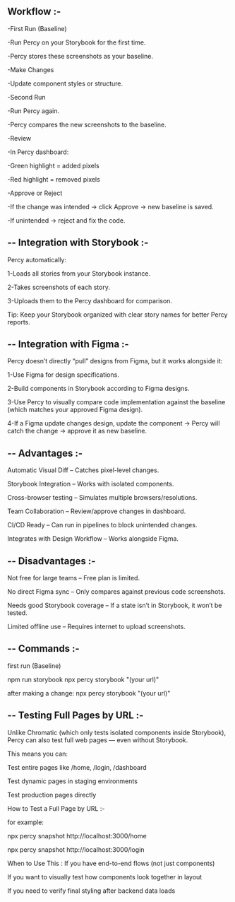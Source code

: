 Workflow :-
--

-First Run (Baseline)

-Run Percy on your Storybook for the first time.

-Percy stores these screenshots as your baseline.

-Make Changes

-Update component styles or structure.

-Second Run

-Run Percy again.

-Percy compares the new screenshots to the baseline.

-Review

-In Percy dashboard:

-Green highlight = added pixels

-Red highlight = removed pixels

-Approve or Reject

-If the change was intended → click Approve → new baseline is saved.

-If unintended → reject and fix the code.


--
Integration with Storybook :-
--
Percy automatically:

1-Loads all stories from your Storybook instance.

2-Takes screenshots of each story.

3-Uploads them to the Percy dashboard for comparison.

 Tip: Keep your Storybook organized with clear story names for better Percy reports.

--
 Integration with Figma :-
--
Percy doesn’t directly “pull” designs from Figma, but it works alongside it:

1-Use Figma for design specifications.

2-Build components in Storybook according to Figma designs.

3-Use Percy to visually compare code implementation against the baseline (which matches your approved Figma design).

4-If a Figma update changes design, update the component → Percy will catch the change → approve it as new baseline.


--
Advantages :-
--

Automatic Visual Diff – Catches pixel-level changes.

Storybook Integration – Works with isolated components.

Cross-browser testing – Simulates multiple browsers/resolutions.

Team Collaboration – Review/approve changes in dashboard.

CI/CD Ready – Can run in pipelines to block unintended changes.

Integrates with Design Workflow – Works alongside Figma.

--
Disadvantages :-
--

Not free for large teams – Free plan is limited.

No direct Figma sync – Only compares against previous code screenshots.

Needs good Storybook coverage – If a state isn’t in Storybook, it won’t be tested.

Limited offline use – Requires internet to upload screenshots.


--
Commands :-
--
first run (Baseline)

npm run storybook
npx percy storybook "(your url)"

after making a change:
npx percy storybook "(your url)"

--
Testing Full Pages by URL :-
--
Unlike Chromatic (which only tests isolated components inside Storybook), Percy can also test full web pages — even without Storybook.

This means you can:

Test entire pages like /home, /login, /dashboard

Test dynamic pages in staging environments

Test production pages directly

How to Test a Full Page by URL :-

for example:

npx percy snapshot http://localhost:3000/home

npx percy snapshot http://localhost:3000/login

When to Use This :
If you have end-to-end flows (not just components)

If you want to visually test how components look together in layout

If you need to verify final styling after backend data loads
